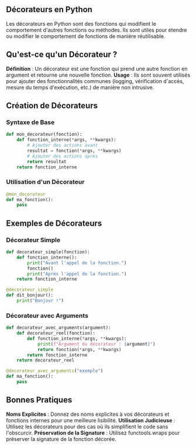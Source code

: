 ## Décorateurs en Python

Les décorateurs en Python sont des fonctions qui modifient le comportement d'autres fonctions ou méthodes. Ils sont utiles pour étendre ou modifier le comportement de fonctions de manière réutilisable.

## Qu'est-ce qu'un Décorateur ?

**Définition** : Un décorateur est une fonction qui prend une autre fonction en argument et retourne une nouvelle fonction.
**Usage** : Ils sont souvent utilisés pour ajouter des fonctionnalités communes (logging, vérification d'accès, mesure du temps d'exécution, etc.) de manière non intrusive.

## Création de Décorateurs

### Syntaxe de Base
```python
def mon_decorateur(fonction):
    def fonction_interne(*args, **kwargs):
        # Ajouter des actions avant
        resultat = fonction(*args, **kwargs)
        # Ajouter des actions après
        return resultat
    return fonction_interne
```
### Utilisation d'un Décorateur

```python
@mon_decorateur
def ma_fonction():
    pass
```
## Exemples de Décorateurs

### Décorateur Simple

```python
def decorateur_simple(fonction):
    def fonction_interne():
        print("Avant l'appel de la fonction.")
        fonction()
        print("Après l'appel de la fonction.")
    return fonction_interne

@decorateur_simple
def dit_bonjour():
    print("Bonjour !")
```

### Décorateur avec Arguments

```python
def decorateur_avec_arguments(argument):
    def decorateur_reel(fonction):
        def fonction_interne(*args, **kwargs):
            print(f"Argument du décorateur : {argument}")
            return fonction(*args, **kwargs)
        return fonction_interne
    return decorateur_reel

@decorateur_avec_arguments("exemple")
def ma_fonction():
    pass
```
## Bonnes Pratiques

**Noms Explicites** : Donnez des noms explicites à vos décorateurs et fonctions internes pour une meilleure lisibilité.
**Utilisation Judicieuse** : Utilisez les décorateurs pour des cas où ils simplifient le code sans l'obscurcir.
**Préservation de la Signature** : Utilisez functools.wraps pour préserver la signature de la fonction décorée.